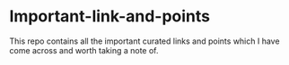 # Important-link-and-points
This repo contains all the important curated links and points which I have come across and worth taking a note of.
